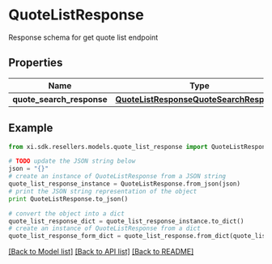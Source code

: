 # QuoteListResponse

Response schema for get quote list endpoint

## Properties

Name | Type | Description | Notes
------------ | ------------- | ------------- | -------------
**quote_search_response** | [**QuoteListResponseQuoteSearchResponse**](QuoteListResponseQuoteSearchResponse.md) |  | [optional] 

## Example

```python
from xi.sdk.resellers.models.quote_list_response import QuoteListResponse

# TODO update the JSON string below
json = "{}"
# create an instance of QuoteListResponse from a JSON string
quote_list_response_instance = QuoteListResponse.from_json(json)
# print the JSON string representation of the object
print QuoteListResponse.to_json()

# convert the object into a dict
quote_list_response_dict = quote_list_response_instance.to_dict()
# create an instance of QuoteListResponse from a dict
quote_list_response_form_dict = quote_list_response.from_dict(quote_list_response_dict)
```
[[Back to Model list]](../README.md#documentation-for-models) [[Back to API list]](../README.md#documentation-for-api-endpoints) [[Back to README]](../README.md)


